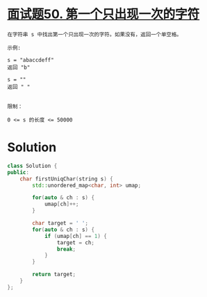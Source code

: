 # [面试题50. 第一个只出现一次的字符](https://leetcode-cn.com/problems/di-yi-ge-zhi-chu-xian-yi-ci-de-zi-fu-lcof/)

```
在字符串 s 中找出第一个只出现一次的字符。如果没有，返回一个单空格。

示例:

s = "abaccdeff"
返回 "b"

s = "" 
返回 " "
 

限制：

0 <= s 的长度 <= 50000
```

# Solution

```cpp
class Solution {
public:
    char firstUniqChar(string s) {
        std::unordered_map<char, int> umap;

        for(auto & ch : s) {
            umap[ch]++;
        }

        char target = ' ';
        for(auto & ch : s) {
            if (umap[ch] == 1) {
                target = ch;
                break;
            }
        }

        return target;
    }
};
```
